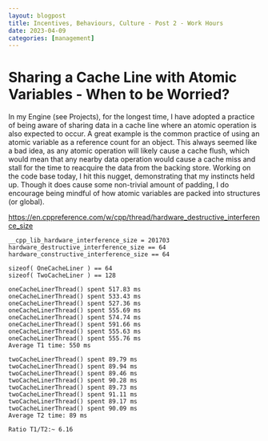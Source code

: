 ```yaml
---
layout: blogpost
title: Incentives, Behaviours, Culture - Post 2 - Work Hours
date: 2023-04-09
categories: [management]
---
```

# Sharing a Cache Line with Atomic Variables - When to be Worried?

In my Engine (see Projects), for the longest time, I have adopted a practice of being aware of sharing data in a cache line where an atomic operation is also expected to occur. A great example is the common practice of using an atomic variable as a reference count for an object. This always seemed like a bad idea, as any atomic operation will likely cause a cache flush, which would mean that any nearby data operation would cause a cache miss and stall for the time to reacquire the data from the backing store. Working on the code base today, I hit this nugget, demonstrating that my instincts held up.
Though it does cause some non-trivial amount of padding, I do encourage being mindful of how atomic variables are packed into structures (or global).

https://en.cppreference.com/w/cpp/thread/hardware_destructive_interference_size

```
__cpp_lib_hardware_interference_size = 201703
hardware_destructive_interference_size == 64
hardware_constructive_interference_size == 64
 
sizeof( OneCacheLiner ) == 64
sizeof( TwoCacheLiner ) == 128
 
oneCacheLinerThread() spent 517.83 ms
oneCacheLinerThread() spent 533.43 ms
oneCacheLinerThread() spent 527.36 ms
oneCacheLinerThread() spent 555.69 ms
oneCacheLinerThread() spent 574.74 ms
oneCacheLinerThread() spent 591.66 ms
oneCacheLinerThread() spent 555.63 ms
oneCacheLinerThread() spent 555.76 ms
Average T1 time: 550 ms
 
twoCacheLinerThread() spent 89.79 ms
twoCacheLinerThread() spent 89.94 ms
twoCacheLinerThread() spent 89.46 ms
twoCacheLinerThread() spent 90.28 ms
twoCacheLinerThread() spent 89.73 ms
twoCacheLinerThread() spent 91.11 ms
twoCacheLinerThread() spent 89.17 ms
twoCacheLinerThread() spent 90.09 ms
Average T2 time: 89 ms
 
Ratio T1/T2:~ 6.16
```
